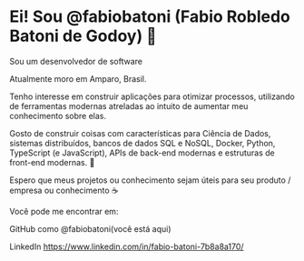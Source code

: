 # Ei! Sou @fabiobatoni (Fabio Robledo Batoni de Godoy) 👋
Sou um desenvolvedor de software 

Atualmente moro em Amparo, Brasil.

Tenho interesse em construir aplicações para otimizar processos, utilizando de ferramentas modernas atreladas ao intuito de aumentar meu conhecimento sobre elas. 

Gosto de construir coisas com características para Ciência de Dados, sistemas distribuídos, bancos de dados SQL e NoSQL, Docker, Python, TypeScript (e JavaScript), APIs de back-end modernas e estruturas de front-end modernas. 🤖

Espero que meus projetos ou conhecimento sejam úteis para seu produto / empresa ou conhecimento ☕

Você pode me encontrar em:

GitHub como @fabiobatoni(você está aqui)

LinkedIn https://www.linkedin.com/in/fabio-batoni-7b8a8a170/
